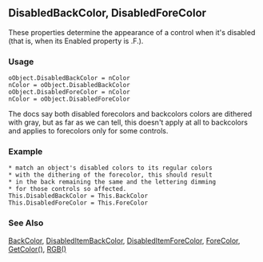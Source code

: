 ## DisabledBackColor, DisabledForeColor

These properties determine the appearance of a control when it's disabled (that is, when its Enabled property is .F.). 

### Usage

```foxpro
oObject.DisabledBackColor = nColor
nColor = oObject.DisabledBackColor
oObject.DisabledForeColor = nColor
nColor = oObject.DisabledForeColor
```

The docs say both disabled forecolors and backcolors colors are dithered with gray, but as far as we can tell, this doesn't apply at all to backcolors and applies to forecolors only for some controls.

### Example

```foxpro
* match an object's disabled colors to its regular colors
* with the dithering of the forecolor, this should result
* in the back remaining the same and the lettering dimming
* for those controls so affected.
This.DisabledBackColor = This.BackColor
This.DisabledForeColor = This.ForeColor
```
### See Also

[BackColor](s4g335.md), [DisabledItemBackColor](s4g421.md), [DisabledItemForeColor](s4g421.md), [ForeColor](s4g335.md), [GetColor()](s4g452.md), [RGB()](s4g455.md)